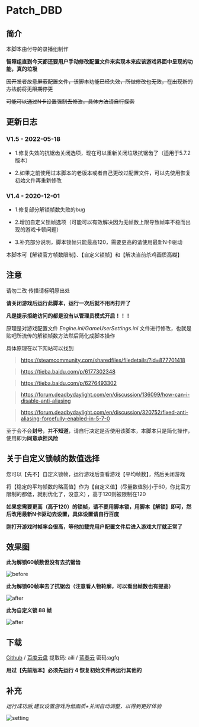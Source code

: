 # Patch_DBD

## 简介

本脚本由付导的录播组制作

**智障组直到今天都还要用户手动修改配置文件来实现本来应该游戏界面中呈现的功能，真的垃圾**

~~因开发者故意屏蔽配置文件，该脚本功能已经失效，所做修改也无效，在出现新的方法前将无限期停更~~

~~可能可以通过N卡设置强制去修改，具体方法请自行探索~~

## 更新日志

### V1.5 - 2022-05-18

- 1.修复失效的抗锯齿关闭选项，现在可以重新关闭垃圾抗锯齿了（适用于5.7.2版本）

- 2.如果之前使用过本脚本的老版本或者自己更改过配置文件，可以先使用恢复初始文件再重新修改

### V1.4 - 2020-12-01

- 1.修复部分解锁帧数失败的bug

- 2.增加自定义锁帧选项（可能可以有效解决因为无帧数上限导致帧率不稳而出现的游戏卡顿问题）

- 3.补充部分说明，脚本锁帧只能最高120，需要更高的请使用最新N卡驱动

本脚本可【解锁官方帧数限制】、【自定义锁帧】和【解决当前杀鸡画质高糊】

## 注意

请勿二改 传播请标明原出处

**请关闭游戏后运行此脚本，运行一次后就不用再打开了**

**凡是提示拒绝访问的都是没有以管理员模式开启！！！**

原理是对游戏配置文件 *Engine.ini/GameUserSettings.ini* 文件进行修改，也就是贴吧所流传的解锁帧数方法然后简化成脚本操作

具体原理在以下网站可以找到

> https://steamcommunity.com/sharedfiles/filedetails/?id=877701418

> https://tieba.baidu.com/p/6177302348

> https://tieba.baidu.com/p/6276493302

> https://forum.deadbydaylight.com/en/discussion/136099/how-can-i-disable-anti-aliasing

> https://forum.deadbydaylight.com/en/discussion/320752/fixed-anti-aliasing-forcefully-enabled-in-5-7-0

至于会不会**封号**，并**不知道**，请自行决定是否使用该脚本，本脚本只是简化操作，使用即为**同意承担风险**

## 关于**自定义锁帧**的数值选择

您可以【先不】自定义锁帧，运行游戏后查看游戏【平均帧数】，然后关闭游戏

将【稳定的平均帧数的略高值】作为【自定义值】(尽量数值别小于60，你比官方限制的都低，就别优化了，没意义) ，高于120则被限制在120

**如果您需要更高（高于120）的锁帧，请不要用脚本锁，用脚本【解锁】即可，然后改用最新N卡驱动去设置，具体设置请自行百度**

**刚打开游戏时帧率会很高，等他加载完用户配置文件后进入游戏大厅就正常了**

## 效果图

**此为解锁60帧数但没有去抗锯齿**

![before](https://raw.githubusercontent.com/github-h/Patch_DBD/master/pic/before.jpg)

**此为解锁60帧率去了抗锯齿（注意看人物轮廓，可以看出帧数也有提高）**

![after](https://raw.githubusercontent.com/github-h/Patch_DBD/master/pic/after.jpg)

**此为自定义锁 88 帧**

![after](https://raw.githubusercontent.com/github-h/Patch_DBD/master/pic/lock.jpg)

## 下载

[Github](https://github.com/github-h/Patch_DBD/releases) / [百度云盘](https://pan.baidu.com/s/1c11eGm0gnzKUrGrWfTPqnQ#aili) 提取码: aili / [蓝奏云](https://aili.lanzous.com/iz5Fvixpmeh) 密码:agfq

**用过【先前版本】必须先运行 4 恢复初始文件再运行其他的**

## 补充

*运行成功后,建议设置游戏为低画质+关闭自动调整，以得到更好体验*

![setting](https://raw.githubusercontent.com/github-h/Patch_DBD/master/pic/setting.jpg)
